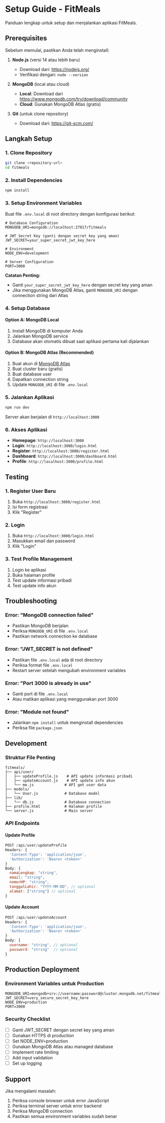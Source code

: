 # Setup Guide - FitMeals

Panduan lengkap untuk setup dan menjalankan aplikasi FitMeals.

## Prerequisites

Sebelum memulai, pastikan Anda telah menginstall:

1. **Node.js** (versi 14 atau lebih baru)
   - Download dari: https://nodejs.org/
   - Verifikasi dengan: `node --version`

2. **MongoDB** (local atau cloud)
   - **Local**: Download dari https://www.mongodb.com/try/download/community
   - **Cloud**: Gunakan MongoDB Atlas (gratis)

3. **Git** (untuk clone repository)
   - Download dari: https://git-scm.com/

## Langkah Setup

### 1. Clone Repository
```bash
git clone <repository-url>
cd fitmeals
```

### 2. Install Dependencies
```bash
npm install
```

### 3. Setup Environment Variables

Buat file `.env.local` di root directory dengan konfigurasi berikut:

```env
# Database Configuration
MONGODB_URI=mongodb://localhost:27017/fitmeals

# JWT Secret Key (ganti dengan secret key yang aman)
JWT_SECRET=your_super_secret_jwt_key_here

# Environment
NODE_ENV=development

# Server Configuration
PORT=3000
```

**Catatan Penting:**
- Ganti `your_super_secret_jwt_key_here` dengan secret key yang aman
- Jika menggunakan MongoDB Atlas, ganti `MONGODB_URI` dengan connection string dari Atlas

### 4. Setup Database

#### Option A: MongoDB Local
1. Install MongoDB di komputer Anda
2. Jalankan MongoDB service
3. Database akan otomatis dibuat saat aplikasi pertama kali dijalankan

#### Option B: MongoDB Atlas (Recommended)
1. Buat akun di [MongoDB Atlas](https://www.mongodb.com/atlas)
2. Buat cluster baru (gratis)
3. Buat database user
4. Dapatkan connection string
5. Update `MONGODB_URI` di file `.env.local`

### 5. Jalankan Aplikasi

```bash
npm run dev
```

Server akan berjalan di `http://localhost:3000`

### 6. Akses Aplikasi

- **Homepage**: `http://localhost:3000`
- **Login**: `http://localhost:3000/login.html`
- **Register**: `http://localhost:3000/register.html`
- **Dashboard**: `http://localhost:3000/dashboard.html`
- **Profile**: `http://localhost:3000/profile.html`

## Testing

### 1. Register User Baru
1. Buka `http://localhost:3000/register.html`
2. Isi form registrasi
3. Klik "Register"

### 2. Login
1. Buka `http://localhost:3000/login.html`
2. Masukkan email dan password
3. Klik "Login"

### 3. Test Profile Management
1. Login ke aplikasi
2. Buka halaman profile
3. Test update informasi pribadi
4. Test update info akun

## Troubleshooting

### Error: "MongoDB connection failed"
- Pastikan MongoDB berjalan
- Periksa `MONGODB_URI` di file `.env.local`
- Pastikan network connection ke database

### Error: "JWT_SECRET is not defined"
- Pastikan file `.env.local` ada di root directory
- Periksa format file `.env.local`
- Restart server setelah mengubah environment variables

### Error: "Port 3000 is already in use"
- Ganti port di file `.env.local`
- Atau matikan aplikasi yang menggunakan port 3000

### Error: "Module not found"
- Jalankan `npm install` untuk menginstall dependencies
- Periksa file `package.json`

## Development

### Struktur File Penting
```
fitmeals/
├── api/user/
│   ├── updateProfile.js    # API update informasi pribadi
│   ├── updateAccount.js    # API update info akun
│   └── me.js              # API get user data
├── models/
│   └── User.js            # Database model
├── lib/
│   └── db.js              # Database connection
├── profile.html           # Halaman profile
└── server.js              # Main server
```

### API Endpoints

#### Update Profile
```javascript
POST /api/user/updateProfile
Headers: {
  'Content-Type': 'application/json',
  'Authorization': 'Bearer <token>'
}
Body: {
  namaLengkap: "string",
  email: "string",
  nomorHP: "string",
  tanggalLahir: "YYYY-MM-DD", // optional
  alamat: ["string"] // optional
}
```

#### Update Account
```javascript
POST /api/user/updateAccount
Headers: {
  'Content-Type': 'application/json',
  'Authorization': 'Bearer <token>'
}
Body: {
  username: "string", // optional
  password: "string"  // optional
}
```

## Production Deployment

### Environment Variables untuk Production
```env
MONGODB_URI=mongodb+srv://username:password@cluster.mongodb.net/fitmeals
JWT_SECRET=very_secure_secret_key_here
NODE_ENV=production
PORT=3000
```

### Security Checklist
- [ ] Ganti JWT_SECRET dengan secret key yang aman
- [ ] Gunakan HTTPS di production
- [ ] Set NODE_ENV=production
- [ ] Gunakan MongoDB Atlas atau managed database
- [ ] Implement rate limiting
- [ ] Add input validation
- [ ] Set up logging

## Support

Jika mengalami masalah:
1. Periksa console browser untuk error JavaScript
2. Periksa terminal server untuk error backend
3. Periksa MongoDB connection
4. Pastikan semua environment variables sudah benar 